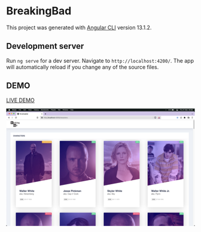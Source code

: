 # BreakingBad

This project was generated with [Angular CLI](https://github.com/angular/angular-cli) version 13.1.2.

## Development server

Run `ng serve` for a dev server. Navigate to `http://localhost:4200/`. The app will automatically reload if you change
any of the source files.

## DEMO

[LIVE DEMO](https://rameskum.github.io/breaking-bad/)

![screenshot](breaking-bad-app-ss.png)
